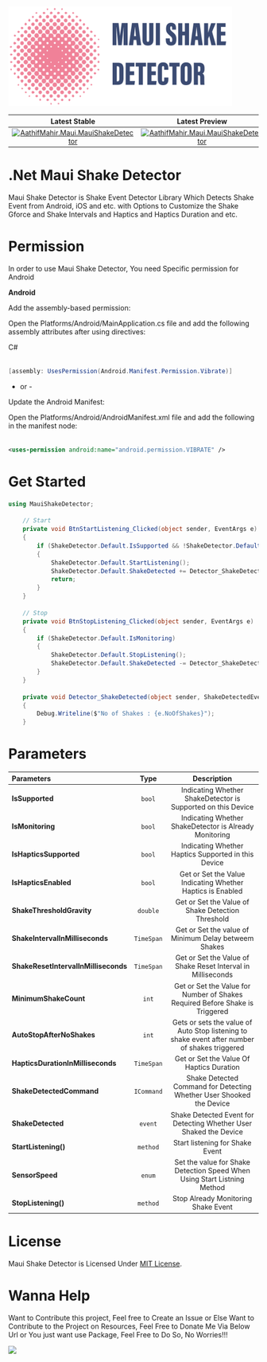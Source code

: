 
<img src="https://github.com/AathifMahir/MauiShakeDetector/blob/master/images/icon_with_text.png" alt="MauiIcons_logo" height=200 width=450>

|**Latest Stable** | **Latest Preview**|
|  :---:     |    :---:   |
|[![AathifMahir.Maui.MauiShakeDetector](https://img.shields.io/nuget/v/AathifMahir.Maui.MauiShakeDetector)](https://www.nuget.org/packages/AathifMahir.Maui.MauiShakeDetector/) | [![AathifMahir.Maui.MauiShakeDetector](https://img.shields.io/nuget/vpre/AathifMahir.Maui.MauiShakeDetector)](https://nuget.org/packages/AathifMahir.Maui.MauiShakeDetector/absoluteLatest) |

# .Net Maui Shake Detector

Maui Shake Detector is Shake Event Detector Library Which Detects Shake Event from Android, iOS and etc. with Options to Customize the Shake Gforce and Shake Intervals and Haptics and Haptics Duration and etc.

# Permission

In order to use Maui Shake Detector, You need Specific permission for Android

**Android**

Add the assembly-based permission:

Open the Platforms/Android/MainApplication.cs file and add the following assembly attributes after using directives:

C#

```csharp

[assembly: UsesPermission(Android.Manifest.Permission.Vibrate)]

```
- or -

Update the Android Manifest:

Open the Platforms/Android/AndroidManifest.xml file and add the following in the manifest node:

```xml

<uses-permission android:name="android.permission.VIBRATE" />

```

# Get Started

```csharp
using MauiShakeDetector;

    // Start
    private void BtnStartListening_Clicked(object sender, EventArgs e)
    {
        if (ShakeDetector.Default.IsSupported && !ShakeDetector.Default.IsMonitoring)
        {
            ShakeDetector.Default.StartListening();
            ShakeDetector.Default.ShakeDetected += Detector_ShakeDetected;
            return;
        }
    }

    // Stop
    private void BtnStopListening_Clicked(object sender, EventArgs e)
    {
        if (ShakeDetector.Default.IsMonitoring)
        {
            ShakeDetector.Default.StopListening();
            ShakeDetector.Default.ShakeDetected -= Detector_ShakeDetected;
        }
    }

    private void Detector_ShakeDetected(object sender, ShakeDetectedEventArgs e)
    {
        Debug.Writeline($"No of Shakes : {e.NoOfShakes}");
    }

```

# Parameters

| Parameters | Type | Description |
|               :---               |    :---:   |            :---:                                                                               |
| **IsSupported** | `bool` | Indicating Whether ShakeDetector is Supported on this Device |
| **IsMonitoring** | `bool` | Indicating Whether ShakeDetector is Already Monitoring |
| **IsHapticsSupported** | `bool` | Indicating Whether Haptics Supported in this Device |
| **IsHapticsEnabled** | `bool` | Get or Set the Value Indicating Whether Haptics is Enabled |
| **ShakeThresholdGravity** | `double` | Get or Set the Value of Shake Detection Threshold |
| **ShakeIntervalInMilliseconds** | `TimeSpan` | Get or Set the value of Minimum Delay betweem Shakes |
| **ShakeResetIntervalInMilliseconds** | `TimeSpan` | Get or Set the Value of Shake Reset Interval in Milliseconds |
| **MinimumShakeCount** | `int` | Get or Set the Value for Number of Shakes Required Before Shake is Triggered |
| **AutoStopAfterNoShakes** | `int` |  Gets or sets the value of Auto Stop listening to shake event after number of shakes triggered |
| **HapticsDurationInMilliseconds** | `TimeSpan` | Get or Set the Value Of Haptics Duration |
| **ShakeDetectedCommand** | `ICommand` | Shake Detected Command for Detecting Whether User Shooked the Device |
| **ShakeDetected** | `event` | Shake Detected Event for Detecting Whether User Shaked the Device |
| **StartListening()** | `method` | Start listening for Shake Event |
| **SensorSpeed** | `enum` | Set the value for Shake Detection Speed When Using Start Listning Method |
| **StopListening()** | `method` | Stop Already Monitoring Shake Event |


# License

Maui Shake Detector is Licensed Under [MIT License](https://github.com/AathifMahir/MauiShakeDetector/blob/master/LICENSE.txt).

# Wanna Help

Want to Contribute this project, Feel free to Create an Issue or Else Want to Contribute to the Project on Resources, Feel Free to Donate Me Via Below Url or You just want use Package, Feel Free to Do So, No Worries!!!

<a href="https://www.buymeacoffee.com/aathifmahir"><img src="https://img.buymeacoffee.com/button-api/?text=Buy me a coffee&emoji=&slug=aathifmahir&button_colour=6b4fdc&font_colour=ffffff&font_family=Lato&outline_colour=ffffff&coffee_colour=FFDD00" /></a>
